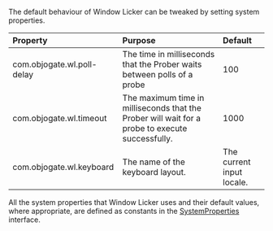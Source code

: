 The default behaviour of Window Licker can be tweaked by setting system properties.

| **Property** | **Purpose** | **Default** |
|:-------------|:------------|:------------|
| com.objogate.wl.poll-delay | The time in milliseconds that the Prober waits between polls of a probe | 100 |
| com.objogate.wl.timeout | The maximum time in milliseconds that the Prober will wait for a probe to execute successfully. | 1000 |
| com.objogate.wl.keyboard | The name of the keyboard layout.| The current input locale. |

All the system properties that Window Licker uses and their default values, where appropriate, are defined as constants in the [SystemProperties](http://code.google.com/p/windowlicker/source/browse/trunk/java/com/objogate/wl/SystemProperties.java) interface.